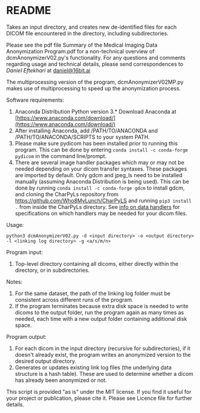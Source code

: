 # README #

Takes an input directory, and creates new de-identified files for each DICOM file encountered in the directory, including subdirectories.

Please see the pdf file Summary of the Medical Imaging Data Anonymization Program.pdf for a non-technical overview of dcmAnonymizerV02.py's functionality.
For any questions and comments regarding usage and technical details,
please send correspondences to *Daniel Eftekhari* at daniel@16bit.ai

The multiprocessing version of the program, dcmAnonymizerV02MP.py makes use of multiprocessing to speed up the anonymization process.

Software requirements:
1. Anaconda Distribution Python version 3.*
Download Anaconda at [https://www.anaconda.com/download/](https://www.anaconda.com/download/)
2. After installing Anaconda, add /PATH/TO/ANACONDA and /PATH/TO/ANACONDA/SCRIPTS to your system PATH.
3. Please make sure pydicom has been installed prior to running this program.
This can be done by entering `conda install -c conda-forge pydicom` in the command line/prompt.
4. There are several image handler packages which may or may not be needed depending on your dicom transfer syntaxes.
These packages are imported by default. Only gdcm and jpeg_ls need to be installed manually (assuming Anaconda Distribution is being used).
This can be done by running `conda install -c conda-forge gdcm` to install gdcm, and cloning the CharPyLs repository from https://github.com/Who8MyLunch/CharPyLS and running `pip3 install .` from inside the CharPyLs directory.
See [info on data handlers](https://pydicom.github.io/pydicom/stable/image_data_handlers.html) for specifications on which handlers may be needed for your dicom files.

Usage:
```
python3 dcmAnonymizerV02.py -d <input directory> -o <output directory> -l <linking log directory> -g <a/s/m/n>
```

Program input:
1. Top-level directory containing all dicoms, either directly within the directory, or in subdirectories.

Notes:
1. For the same dataset, the path of the linking log folder must be consistent across different runs of the program.
2. If the program terminates because extra disk space is needed to write dicoms to the output folder,
run the program again as many times as needed, each time with a new output folder containing additional disk space.

Program output:
1. For each dicom in the input directory (recursive for subdirectories), if it doesn't already exist, the program writes an anonymized version to the desired output directory.
2. Generates or updates existing link log files (the underlying data structure is a hash table). These are used to determine whether a dicom has already been anonymized or not.


This script is provided "as is" under the MIT license. If you find it useful for your project or publication, please cite it. Please see Licence file for further details.
